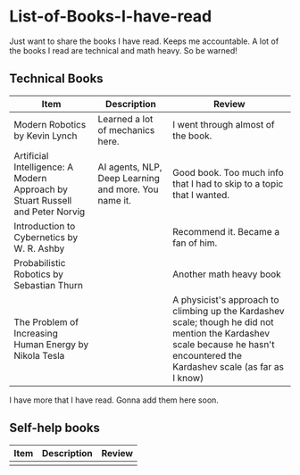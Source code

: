 # List-of-Books-I-have-read
Just want to share the books I have read. Keeps me accountable. A lot of the books I read are technical and math heavy. So be warned!

## Technical Books
| Item         | Description     | Review |
|--------------|-----------|------------|
| Modern Robotics by Kevin Lynch | Learned a lot of mechanics here.  | I went through almost of the book.     |
| Artificial Intelligence: A Modern Approach by Stuart Russell and Peter Norvig   | AI agents, NLP, Deep Learning and more. You name it.  |Good book. Too much info that I had to skip to a topic that I wanted. | 
|Introduction to Cybernetics by W. R. Ashby | |Recommend it. Became a fan of him. |
| Probabilistic Robotics by Sebastian Thurn | | Another math heavy book|
| The Problem of Increasing Human Energy by Nikola Tesla | | A physicist's approach to climbing up the Kardashev scale; though he did not mention the Kardashev scale because he hasn't encountered the Kardashev scale (as far as I know) |

I have more that I have read. Gonna add them here soon.

## Self-help books

| Item         | Description     | Review |
|--------------|-----------|------------|
| | |
